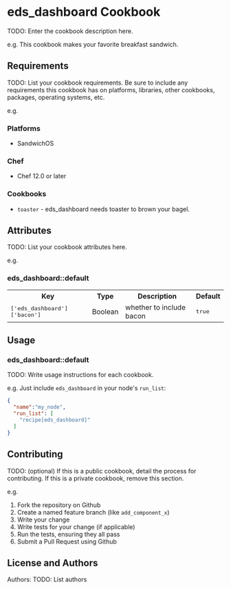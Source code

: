 # eds_dashboard Cookbook

TODO: Enter the cookbook description here.

e.g.
This cookbook makes your favorite breakfast sandwich.

## Requirements

TODO: List your cookbook requirements. Be sure to include any requirements this cookbook has on platforms, libraries, other cookbooks, packages, operating systems, etc.

e.g.
### Platforms

- SandwichOS

### Chef

- Chef 12.0 or later

### Cookbooks

- `toaster` - eds_dashboard needs toaster to brown your bagel.

## Attributes

TODO: List your cookbook attributes here.

e.g.
### eds_dashboard::default

<table>
  <tr>
    <th>Key</th>
    <th>Type</th>
    <th>Description</th>
    <th>Default</th>
  </tr>
  <tr>
    <td><tt>['eds_dashboard']['bacon']</tt></td>
    <td>Boolean</td>
    <td>whether to include bacon</td>
    <td><tt>true</tt></td>
  </tr>
</table>

## Usage

### eds_dashboard::default

TODO: Write usage instructions for each cookbook.

e.g.
Just include `eds_dashboard` in your node's `run_list`:

```json
{
  "name":"my_node",
  "run_list": [
    "recipe[eds_dashboard]"
  ]
}
```

## Contributing

TODO: (optional) If this is a public cookbook, detail the process for contributing. If this is a private cookbook, remove this section.

e.g.
1. Fork the repository on Github
2. Create a named feature branch (like `add_component_x`)
3. Write your change
4. Write tests for your change (if applicable)
5. Run the tests, ensuring they all pass
6. Submit a Pull Request using Github

## License and Authors

Authors: TODO: List authors

